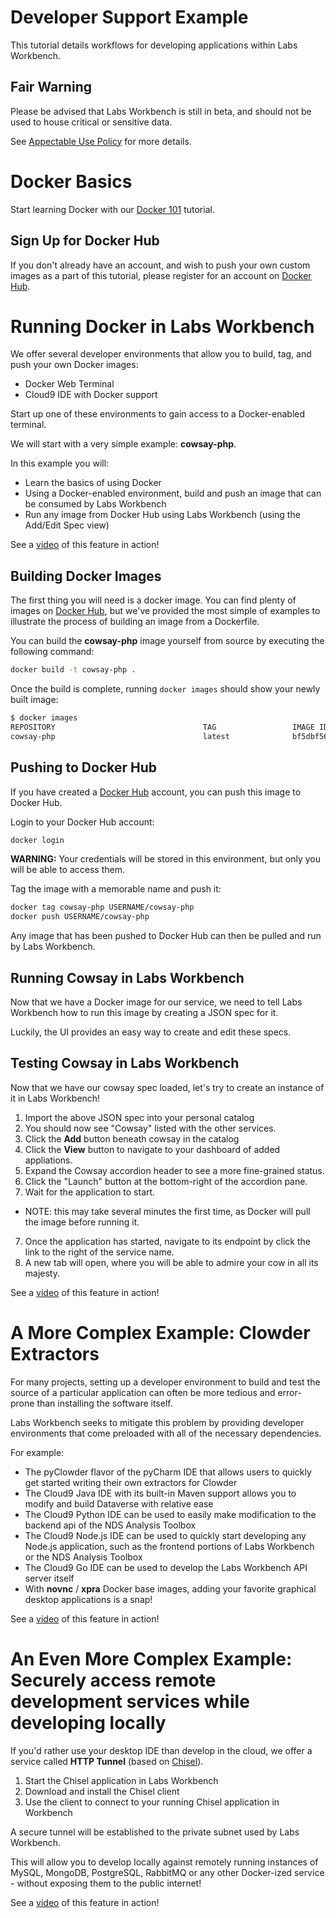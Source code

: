 # Developer Support Example
This tutorial details workflows for developing applications within Labs Workbench.

## Fair Warning
Please be advised that Labs Workbench is still in beta, and should not be used to house critical or sensitive data.

See [Appectable Use Policy](https://nationaldataservice.atlassian.net/wiki/display/NDSC/Acceptable+Use+Policy) for more details.

# Docker Basics
Start learning Docker with our [Docker 101](docker-101/README.md) tutorial.

## Sign Up for Docker Hub
If you don't already have an account, and wish to push your own custom images as a part of this tutorial, please register for an account on [Docker Hub](hub.docker.com).

# Running Docker in Labs Workbench
We offer several developer environments that allow you to build, tag, and push your own Docker images:
* Docker Web Terminal
* Cloud9 IDE with Docker support

Start up one of these environments to gain access to a Docker-enabled terminal.

We will start with a very simple example: **cowsay-php**.

In this example you will:
* Learn the basics of using Docker
* Using a Docker-enabled environment, build and push an image that can be consumed by Labs Workbench
* Run any image from Docker Hub using Labs Workbench (using the Add/Edit Spec view)

See a [video](https://nationaldataservice.atlassian.net/wiki/display/NDSC/Feature+Overview#FeatureOverview-Dockerbuild/tag/push) of this feature in action!

## Building Docker Images

The first thing you will need is a docker image. You can find plenty of images on [Docker Hub](hub.docker.com), but we've provided the most simple of examples to illustrate the process of building an image from a Dockerfile.

You can build the **cowsay-php** image yourself from source by executing the following command:
```bash
docker build -t cowsay-php .
```

Once the build is complete, running `docker images` should show your newly built image:
```bash
$ docker images
REPOSITORY                                 TAG                 IMAGE ID            CREATED             VIRTUAL SIZE
cowsay-php                                 latest              bf5dbf5675ef        46 hours ago        534.9 MB
```

## Pushing to Docker Hub
If you have created a [Docker Hub](hub.docker.com) account, you can push this image to Docker Hub.

Login to your Docker Hub account:
```bash
docker login
```

**WARNING:** Your credentials will be stored in this environment, but only you will be able to access them.

Tag the image with a memorable name and push it:
```bash
docker tag cowsay-php USERNAME/cowsay-php
docker push USERNAME/cowsay-php
```

Any image that has been pushed to Docker Hub can then be pulled and run by Labs Workbench.

## Running Cowsay in Labs Workbench
Now that we have a Docker image for our service, we need to tell Labs Workbench how to run this image by creating a JSON spec for it.

Luckily, the UI provides an easy way to create and edit these specs.

## Testing Cowsay in Labs Workbench
Now that we have our cowsay spec loaded, let's try to create an instance of it in Labs Workbench!

1. Import the above JSON spec into your personal catalog
2. You should now see "Cowsay" listed with the other services.
3. Click the **Add** button beneath cowsay in the catalog
4. Click the **View** button to navigate to your dashboard of added appliations.
5. Expand the Cowsay accordion header to see a more fine-grained status.
5. Click the "Launch" button at the bottom-right of the accordion pane.
6. Wait for the application to start.
  * NOTE: this may take several minutes the first time, as Docker will pull the image before running it. 
7. Once the application has started, navigate to its endpoint by click the link to the right of the service name.
8. A new tab will open, where you will be able to admire your cow in all its majesty.

See a [video](https://nationaldataservice.atlassian.net/wiki/display/NDSC/Feature+Overview#FeatureOverview-Developmentenvironment-simpleexample) of this feature in action!

# A More Complex Example: Clowder Extractors
For many projects, setting up a developer environment to build and test the source of a particular application can often be more tedious and error-prone than installing the software itself.

Labs Workbench seeks to mitigate this problem by providing developer environments that come preloaded with all of the necessary dependencies.

For example:
* The pyClowder flavor of the pyCharm IDE that allows users to quickly get started writing their own extractors for Clowder
* The Cloud9 Java IDE with its built-in Maven support allows you to modify and build Dataverse with relative ease
* The Cloud9 Python IDE can be used to easily make modification to the backend api of the NDS Analysis Toolbox
* The Cloud9 Node.js IDE can be used to quickly start developing any Node.js application, such as the frontend portions of Labs Workbench or the NDS Analysis Toolbox
* The Cloud9 Go IDE can be used to develop the Labs Workbench API server itself
* With **novnc** / **xpra** Docker base images, adding your favorite graphical desktop applications is a snap!

See a [video](https://nationaldataservice.atlassian.net/wiki/display/NDSC/Feature+Overview#FeatureOverview-Developmentenvironment-Clowderextractordevelopment) of this feature in action!

# An Even More Complex Example: Securely access remote development services while developing locally
If you'd rather use your desktop IDE than develop in the cloud, we offer a service called **HTTP Tunnel** (based on [Chisel](https://github.com/jpillora/chisel)).

1. Start the Chisel application in Labs Workbench
2. Download and install the Chisel client
3. Use the client to connect to your running Chisel application in Workbench

A secure tunnel will be established to the private subnet used by Labs Workbench.

This will allow you to develop locally against remotely running instances of MySQL, MongoDB, PostgreSQL, RabbitMQ or any other Docker-ized service - without exposing them to the public internet!

See a [video](https://nationaldataservice.atlassian.net/wiki/display/NDSC/Feature+Overview#FeatureOverview-Developmentenvironment-remoteaccess) of this feature in action!